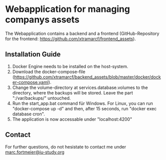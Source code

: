 # Webapplication for managing companys assets
The Webapplication contains a backend and a frontend (GitHub-Repository for the frontend: https://github.com/xtramarcf/frontend_assets).

## Installation Guide
1. Docker Engine needs to be installed on the host-system.
2. Download the docker-compose-file (https://github.com/xtramarcf/backend_assets/blob/master/docker/docker-compose.yaml).
3. Change the volume-directory at services.database.volumes to the directory, where the backups will be stored. Leave the part ":/var/backups/" untouched.
4. Run the start_app.bat command für Windows. For Linux, you can run "docker-compose up -d" and then, after 15 seconds, run "docker exec database cron".
5. The application is now accessable under "localhost:4200"

## Contact
For further questions, do not hesistate to contact me under marc.fortmeier@iu-study.org
